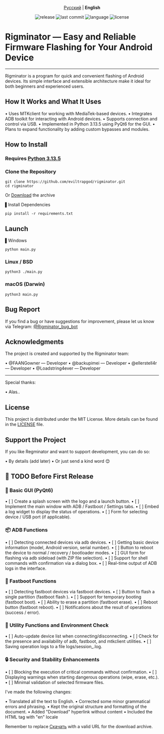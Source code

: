 <p align="center">
  <a href="README_RU.md">Русский</a> | <strong>English</strong>
</p>

<p align="center">
  <img src="https://img.shields.io/github/v/release/eviltrapgod/rigminator?include_prereleases&style=flat-square" alt="release">
  <img src="https://img.shields.io/github/last-commit/eviltrapgod/rigminator?style=flat-square" alt="last commit">
  <img src="https://img.shields.io/github/languages/top/eviltrapgod/rigminator?style=flat-square" alt="language">
  <img src="https://img.shields.io/github/license/eviltrapgod/rigminator?style=flat-square" alt="license">
</p>

# Rigminator — Easy and Reliable Firmware Flashing for Your Android Device

---

Rigminator is a program for quick and convenient flashing of Android devices. Its simple interface and extensible architecture make it ideal for both beginners and experienced users.

## How It Works and What It Uses

•   Uses MTKclient for working with MediaTek-based devices.
•   Integrates ADB toolkit for interacting with Android devices.
•   Supports connection and control via USB.
•   Implemented in Python 3.13.5 using PyQt6 for the GUI.
•   Plans to expand functionality by adding custom bypasses and modules.

## How to Install

### Requires [Python 3.13.5](https://www.python.org/downloads/release/python-3135/)

### Clone the Repository
```
git clone https://github.com/eviltrapgod/rigminator.git
cd rigminator
```
 
Or [Download]() the archive

▌Install Dependencies

```
pip install -r requirements.txt

```

## Launch

▌Windows

```
python main.py

```

### Linux / BSD

```
python3 ./main.py

```

### macOS (Darwin)

 
```
python3 main.py

```

 
## Bug Report

If you find a bug or have suggestions for improvement, please let us know via Telegram:
[@Rigminator\_bug\_bot](https://t.me/)

## Acknowledgments

The project is created and supported by the Rigminator team:

•   @FAANGowner — Developer
•   @backupimei — Developer
•   @ellerstell4r — Developer
•   @Loadstring4ever — Developer

---

Special thanks:

•   Alas..

## License

This project is distributed under the MIT License.
More details can be found in the [LICENSE](LICENSE) file.

## Support the Project

If you like Regminator and want to support development, you can do so:

•   By details (add later)
•   Or just send a kind word 😊

## 📌 TODO Before First Release

### 🧱 Basic GUI (PyQt6)

•   [ ] Create a splash screen with the logo and a launch button.
•   [ ] Implement the main window with ADB / Fastboot / Settings tabs.
•   [ ] Embed a log widget to display the status of operations.
•   [ ] Form for selecting device / USB port (if applicable).

### 📦 ADB Functions

•   [ ] Detecting connected devices via adb devices.
•   [ ] Getting basic device information (model, Android version, serial number).
•   [ ] Button to reboot the device to normal / recovery / bootloader modes.
•   [ ] GUI form for flashing via adb sideload (with ZIP file selection).
•   [ ] Support for shell commands with confirmation via a dialog box.
•   [ ] Real-time output of ADB logs in the interface.

### 🧰 Fastboot Functions

•   [ ] Detecting fastboot devices via fastboot devices.
•   [ ] Button to flash a single partition (fastboot flash <partition> <file>).
•   [ ] Support for temporary booting (fastboot boot).
•   [ ] Ability to erase a partition (fastboot erase).
•   [ ] Reboot button (fastboot reboot).
•   [ ] Notifications about the result of operations (success / error).

### 🧠 Utility Functions and Environment Check

•   [ ] Auto-update device list when connecting/disconnecting.
•   [ ] Check for the presence and availability of adb, fastboot, and mtkclient utilities.
•   [ ] Saving operation logs to a file logs/session_<timestamp>.log.

### 🔒 Security and Stability Enhancements

•   [ ] Blocking the execution of critical commands without confirmation.
•   [ ] Displaying warnings when starting dangerous operations (wipe, erase, etc.).
•   [ ] Minimal validation of selected firmware files.

I've made the following changes:

•   Translated all the text to English.
•   Corrected some minor grammatical errors and phrasing.
•   Kept the original structure and formatting of the document.
•   Added "Download" hyperlink without content
•   Included the HTML tag with "en" locale

Remember to replace [Скачать]() with a valid URL for the download archive.
